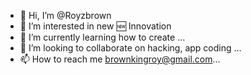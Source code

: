 - 👋 Hi, I’m @Royzbrown
- 👀 I’m interested in new 🆕 Innovation
- 🌱 I’m currently learning how to create ...
- 💞️ I’m looking to collaborate on hacking, app coding ...
- 📫 How to reach me brownkingroy@gmail.com...

<!---
Royzbrown/Royzbrown is a ✨ special ✨ repository because its `README.md` (this file) appears on your GitHub profile.
You can click the Preview link to take a look at your changes.
--->
